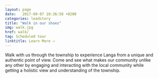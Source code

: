 ```yaml
---
layout: page
date:   2017-09-07 10:36:58 +0200
categories: leadstory
title: "Walk in our shoes"
img: walk.jpg
href: walk/
tag: Scheduled tour
linktitle: Learn More →
---
```


<!-- Walk with us and experience the township through our eyes. Explore what makes our community unique by engaging and interacting with the locals and get a holistic view and understanding of the township. -->
Walk with us through the township to experience Langa from a unique and authentic point of view. Come and see what makes our community unlike any other by engaging and interacting with the local community while getting a holistic view and understanding of the township.